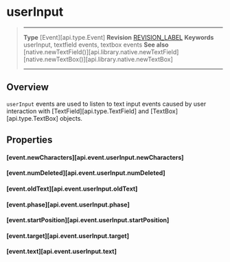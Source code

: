 
# userInput

> --------------------- ------------------------------------------------------------------------------------------
> __Type__              [Event][api.type.Event]
> __Revision__          [REVISION_LABEL](REVISION_URL)
> __Keywords__          userInput, textfield events, textbox events
> __See also__          [native.newTextField()][api.library.native.newTextField]
>						[native.newTextBox()][api.library.native.newTextBox]
> --------------------- ------------------------------------------------------------------------------------------

## Overview

`userInput` events are used to listen to text input events caused by user interaction with [TextField][api.type.TextField] and [TextBox][api.type.TextBox] objects.


## Properties

#### [event.newCharacters][api.event.userInput.newCharacters]

#### [event.numDeleted][api.event.userInput.numDeleted]

#### [event.oldText][api.event.userInput.oldText]

#### [event.phase][api.event.userInput.phase]

#### [event.startPosition][api.event.userInput.startPosition]

#### [event.target][api.event.userInput.target]

#### [event.text][api.event.userInput.text]
